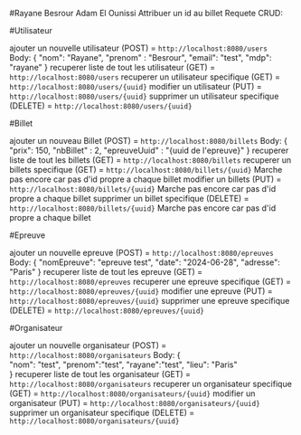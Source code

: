#Rayane Besrour Adam El Ounissi
Attribuer un id au billet 
Requete CRUD:

#Utilisateur

ajouter un nouvelle utilisateur (POST) = `http://localhost:8080/users`  
Body:
{
    "nom": "Rayane",
    "prenom" : "Besrour",
    "email": "test",
    "mdp": "rayane"
}
recuperer liste de tout les utilisateur (GET) = `http://localhost:8080/users`
recuperer un utilisateur specifique (GET) = `http://localhost:8080/users/{uuid}`
modifier un utilisateur (PUT) = `http://localhost:8080/users/{uuid}`
supprimer un utilisateur specifique (DELETE) = `http://localhost:8080/users/{uuid}`

#Billet

ajouter un nouveau Billet (POST) = `http://localhost:8080/billets` 
Body:
{
    "prix": 150,
    "nbBillet" : 2,
    "epreuveUuid" : "{uuid de l'epreuve}"
}
recuperer liste de tout les billets (GET) = `http://localhost:8080/billets`
recuperer un billets specifique (GET) = `http://localhost:8080/billets/{uuid}` Marche pas encore car pas d'id propre a chaque billet 
modifier un billets (PUT) = `http://localhost:8080/billets/{uuid}`    Marche pas encore car pas d'id propre a chaque billet
supprimer un billet specifique (DELETE) = `http://localhost:8080/billets/{uuid}`  Marche pas encore car pas d'id propre a chaque billet

#Epreuve

ajouter un nouvelle epreuve (POST) = `http://localhost:8080/epreuves`
Body:
{
    "nomEpreuve": "epreuve test",
    "date": "2024-06-28",
    "adresse": "Paris"
}
recuperer liste de tout les epreuve (GET) = `http://localhost:8080/epreuves`
recuperer une epreuve specifique (GET) = `http://localhost:8080/epreuves/{uuid}`
modifier une epreuve (PUT) = `http://localhost:8080/epreuves/{uuid}`
supprimer une epreuve specifique (DELETE) = `http://localhost:8080/epreuves/{uuid}`

#Organisateur

ajouter un nouvelle organisateur (POST) = `http://localhost:8080/organisateurs` 
Body:
{   
    "nom": "test",
    "prenom":"test",
    "rayane":"test",
    "lieu": "Paris"  
}
recuperer liste de tout les organisateur (GET) = `http://localhost:8080/organisateurs`
recuperer un organisateur specifique (GET) = `http://localhost:8080/organisateurs/{uuid}`
modifier un organisateur (PUT) = `http://localhost:8080/organisateurs/{uuid}`
supprimer un organisateur specifique (DELETE) = `http://localhost:8080/organisateurs/{uuid}`
